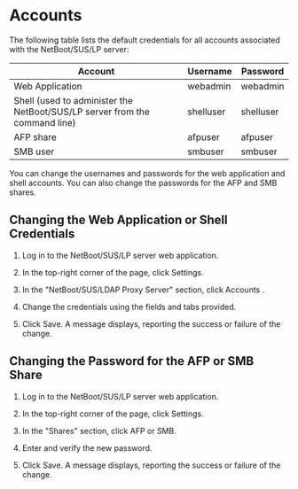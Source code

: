 # AccountsThe following table lists the default credentials for all accounts associated with the NetBoot/SUS/LP server:

Account  | Username | Password
-------  | -------- | --------
Web Application | webadmin | webadmin
Shell (used to administer the NetBoot/SUS/LP server from the command line)  | shelluser | shelluser
AFP share | afpuser | afpuser
SMB user | smbuser | smbuser

You can change the usernames and passwords for the web application and shell accounts. You can also change the passwords for the AFP and SMB shares.

## Changing the Web Application or Shell Credentials
1. Log in to the NetBoot/SUS/LP server web application.
2. In the top-right corner of the page, click Settings.3. In the "NetBoot/SUS/LDAP Proxy Server" section, click Accounts .4. Change the credentials using the fields and tabs provided.5. Click Save. A message displays, reporting the success or failure of the change.

## Changing the Password for the AFP or SMB Share1. Log in to the NetBoot/SUS/LP server web application.2. In the top-right corner of the page, click Settings.3. In the "Shares" section, click AFP or SMB.4. Enter and verify the new password.5. Click Save. A message displays, reporting the success or failure of the change.
